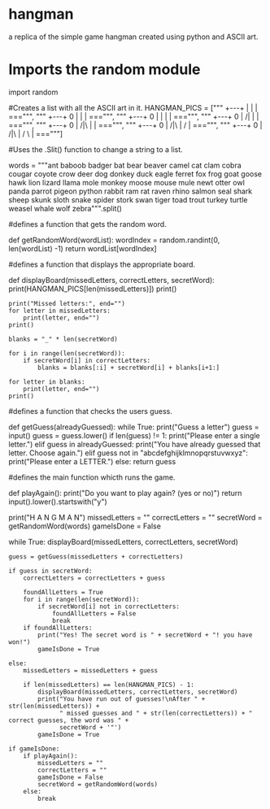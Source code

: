 # hangman
a replica of the simple game hangman created using python and ASCII art.


# Imports the random module
import random

#Creates a list with all the ASCII art in it.
HANGMAN_PICS = ["""
    +---+
        |
        |
        |
       ===""", """
    +---+
    0   |
        |
        |
       ===""", """
    +---+
    0   |
    |   |
        |
       ===""", """
    +---+
    0   |
   /|   |
        |
       ===""", """
    +---+
    0   |
   /|\  |
        |
       ===""", """
    +---+
    0   |
   /|\  |
   /    |
       ===""", """
    +---+
    0   |
   /|\  |
   / \  |
       ==="""]


#Uses the .Slit() function to change a string to a list.

words = """ant baboob badger bat bear beaver camel cat clam cobra cougar coyote crow
deer dog donkey duck eagle ferret fox frog goat goose hawk lion lizard llama mole
monkey moose mouse mule newt otter owl panda parrot pigeon python rabbit ram rat raven
rhino salmon seal shark sheep skunk sloth snake spider stork swan tiger toad trout
turkey turtle weasel whale wolf zebra""".split()




#defines a function that gets the random word.

def getRandomWord(wordList):
    wordIndex = random.randint(0, len(wordList) -1)
    return wordList[wordIndex]

#defines a function that displays the appropriate board.

def displayBoard(missedLetters, correctLetters, secretWord):
    print(HANGMAN_PICS[len(missedLetters)])
    print()

    print("Missed letters:", end="")
    for letter in missedLetters:
        print(letter, end="")
    print()

    blanks = "_" * len(secretWord)

    for i in range(len(secretWord)):
        if secretWord[i] in correctLetters:
            blanks = blanks[:i] + secretWord[i] + blanks[i+1:]

    for letter in blanks:
        print(letter, end="")
    print()

#defines a function that checks the users guess.

def getGuess(alreadyGuessed):
    while True:
        print("Guess a letter")
        guess = input()
        guess = guess.lower()
        if len(guess) != 1:
            print("Please enter a single letter.")
        elif guess in alreadyGuessed:
            print("You have already guessed that letter. Choose again.")
        elif guess not in "abcdefghijklmnopqrstuvwxyz":
            print("Please enter a LETTER.")
        else:
            return guess

#defines the main function whicth runs the game.

def playAgain():
    print("Do you want to play again? (yes or no)")
    return input().lower().startswith("y")

print("H A N G M A N")
missedLetters = ""
correctLetters = ""
secretWord = getRandomWord(words)
gameIsDone = False

while True:
    displayBoard(missedLetters, correctLetters, secretWord)
    
    guess = getGuess(missedLetters + correctLetters)
    
    if guess in secretWord:
        correctLetters = correctLetters + guess
        
        foundAllLetters = True
        for i in range(len(secretWord)):
            if secretWord[i] not in correctLetters:
                foundAllLetters = False
                break
        if foundAllLetters:
            print("Yes! The secret word is " + secretWord + "! you have won!")
            gameIsDone = True

    else:
        missedLetters = missedLetters + guess

        if len(missedLetters) == len(HANGMAN_PICS) - 1:
            displayBoard(missedLetters, correctLetters, secretWord)
            print("You have run out of guesses!\nAfter " + str(len(missedLetters)) +
                  " missed guesses and " + str(len(correctLetters)) + " correct guesses, the word was " +
                  secretWord + '"')
            gameIsDone = True

    if gameIsDone:
        if playAgain():
            missedLetters = ""
            correctLetters = ""
            gameIsDone = False
            secretWord = getRandomWord(words)
        else:
            break

